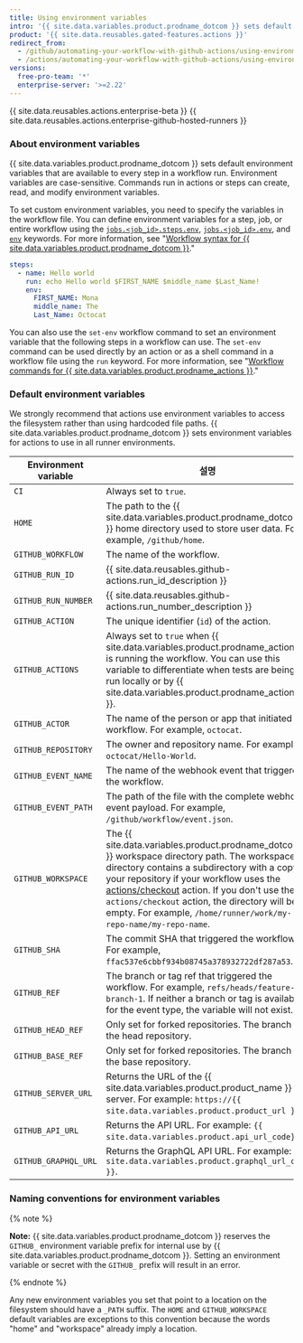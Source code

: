 ```yaml
---
title: Using environment variables
intro: '{{ site.data.variables.product.prodname_dotcom }} sets default environment variables for each {{ site.data.variables.product.prodname_actions }} workflow run. You can also set custom environment variables in your workflow file.'
product: '{{ site.data.reusables.gated-features.actions }}'
redirect_from:
  - /github/automating-your-workflow-with-github-actions/using-environment-variables
  - /actions/automating-your-workflow-with-github-actions/using-environment-variables
versions:
  free-pro-team: '*'
  enterprise-server: '>=2.22'
---
```


{{ site.data.reusables.actions.enterprise-beta }}
{{ site.data.reusables.actions.enterprise-github-hosted-runners }}

### About environment variables

{{ site.data.variables.product.prodname_dotcom }} sets default environment variables that are available to every step in a workflow run. Environment variables are case-sensitive. Commands run in actions or steps can create, read, and modify environment variables.

To set custom environment variables, you need to specify the variables in the workflow file. You can define environment variables for a step, job, or entire workflow using the [`jobs.<job_id>.steps.env`](/github/automating-your-workflow-with-github-actions/workflow-syntax-for-github-actions#jobsjob_idstepsenv), [`jobs.<job_id>.env`](/github/automating-your-workflow-with-github-actions/workflow-syntax-for-github-actions#jobsjob_idenv), and [`env`](/github/automating-your-workflow-with-github-actions/workflow-syntax-for-github-actions#env) keywords. For more information, see "[Workflow syntax for {{ site.data.variables.product.prodname_dotcom }}](/articles/workflow-syntax-for-github-actions/#jobsjob_idstepsenv)."

```yaml
steps:
  - name: Hello world
    run: echo Hello world $FIRST_NAME $middle_name $Last_Name!
    env:
      FIRST_NAME: Mona
      middle_name: The
      Last_Name: Octocat
```

You can also use the `set-env` workflow command to set an environment variable that the following steps in a workflow can use. The `set-env` command can be used directly by an action or as a shell command in a workflow file using the `run` keyword. For more information, see "[Workflow commands for {{ site.data.variables.product.prodname_actions }}](/actions/reference/workflow-commands-for-github-actions/#setting-an-environment-variable)."

### Default environment variables

We strongly recommend that actions use environment variables to access the filesystem rather than using hardcoded file paths. {{ site.data.variables.product.prodname_dotcom }} sets environment variables for actions to use in all runner environments.

| Environment variable | 설명                                                                                                                                                                                                                                                                                                                                                                                                |
| -------------------- | ------------------------------------------------------------------------------------------------------------------------------------------------------------------------------------------------------------------------------------------------------------------------------------------------------------------------------------------------------------------------------------------------- |
| `CI`                 | Always set to `true`.                                                                                                                                                                                                                                                                                                                                                                             |
| `HOME`               | The path to the {{ site.data.variables.product.prodname_dotcom }} home directory used to store user data. For example, `/github/home`.                                                                                                                                                                                                                                                            |
| `GITHUB_WORKFLOW`    | The name of the workflow.                                                                                                                                                                                                                                                                                                                                                                         |
| `GITHUB_RUN_ID`      | {{ site.data.reusables.github-actions.run_id_description }}                                                                                                                                                                                                                                                                                                                                     |
| `GITHUB_RUN_NUMBER`  | {{ site.data.reusables.github-actions.run_number_description }}                                                                                                                                                                                                                                                                                                                                 |
| `GITHUB_ACTION`      | The unique identifier (`id`) of the action.                                                                                                                                                                                                                                                                                                                                                       |
| `GITHUB_ACTIONS`     | Always set to `true` when {{ site.data.variables.product.prodname_actions }} is running the workflow. You can use this variable to differentiate when tests are being run locally or by {{ site.data.variables.product.prodname_actions }}.                                                                                                                                                     |
| `GITHUB_ACTOR`       | The name of the person or app that initiated the workflow. For example, `octocat`.                                                                                                                                                                                                                                                                                                                |
| `GITHUB_REPOSITORY`  | The owner and repository name. For example, `octocat/Hello-World`.                                                                                                                                                                                                                                                                                                                                |
| `GITHUB_EVENT_NAME`  | The name of the webhook event that triggered the workflow.                                                                                                                                                                                                                                                                                                                                        |
| `GITHUB_EVENT_PATH`  | The path of the file with the complete webhook event payload. For example, `/github/workflow/event.json`.                                                                                                                                                                                                                                                                                         |
| `GITHUB_WORKSPACE`   | The {{ site.data.variables.product.prodname_dotcom }} workspace directory path. The workspace directory contains a subdirectory with a copy of your repository if your workflow uses the [actions/checkout](https://github.com/actions/checkout) action. If you don't use the `actions/checkout` action, the directory will be empty. For example, `/home/runner/work/my-repo-name/my-repo-name`. |
| `GITHUB_SHA`         | The commit SHA that triggered the workflow. For example, `ffac537e6cbbf934b08745a378932722df287a53`.                                                                                                                                                                                                                                                                                              |
| `GITHUB_REF`         | The branch or tag ref that triggered the workflow. For example, `refs/heads/feature-branch-1`. If neither a branch or tag is available for the event type, the variable will not exist.                                                                                                                                                                                                           |
| `GITHUB_HEAD_REF`    | Only set for forked repositories. The branch of the head repository.                                                                                                                                                                                                                                                                                                                              |
| `GITHUB_BASE_REF`    | Only set for forked repositories. The branch of the base repository.                                                                                                                                                                                                                                                                                                                              |
| `GITHUB_SERVER_URL`  | Returns the URL of the {{ site.data.variables.product.product_name }} server. For example: `https://{{ site.data.variables.product.product_url }}`.                                                                                                                                                                                                                                               |
| `GITHUB_API_URL`     | Returns the API URL. For example: `{{ site.data.variables.product.api_url_code}}`.                                                                                                                                                                                                                                                                                                                |
| `GITHUB_GRAPHQL_URL` | Returns the GraphQL API URL. For example: `{{ site.data.variables.product.graphql_url_code }}`.                                                                                                                                                                                                                                                                                                   |

### Naming conventions for environment variables

{% note %}

**Note:** {{ site.data.variables.product.prodname_dotcom }} reserves the `GITHUB_` environment variable prefix for internal use by {{ site.data.variables.product.prodname_dotcom }}. Setting an environment variable or secret with the `GITHUB_` prefix will result in an error.

{% endnote %}

Any new environment variables you set that point to a location on the filesystem should have a `_PATH` suffix. The `HOME` and `GITHUB_WORKSPACE` default variables are exceptions to this convention because the words "home" and "workspace" already imply a location.
